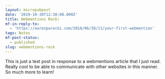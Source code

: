 ```yaml
---
layout: micropubpost
date: '2019-10-30T12:38:00.000Z'
title: Webmentions Rock!
mf-in-reply-to:
  - 'https://aaronparecki.com/2018/06/30/11/your-first-webmention'
tags: Notes
mf-post-status:
  - published
slug: webmentions-rock
---
```

This is just a test post in response to a webmentions article that I just read. Really cool to be able to communicate with other websites in this manner. So much more to learn!
